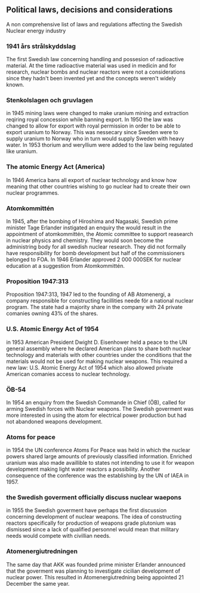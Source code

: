 ## Political laws, decisions and considerations

A non comprehensive list of laws and regulations affecting the Swedish Nuclear energy industry

### 1941 års strålskyddslag
The first Swedish law concerning handling and possesion of radioactive material. At the time radioactive material was used in medicin and for research, nuclear bombs and nuclear reactors were not a considerations since they hadn't been invented yet and the concepts weren't widely known.

### Stenkolslagen och gruvlagen
in 1945 mining laws were changed to make uranium mining and extraction reqiring royal concession while banning export. In 1950 the law was changed to allow for export with royal permission in order to be able to export uranium to Norway. This was nessecary since Sweden were to supply uranium to Norway who in turn would supply Sweden with heavy water. In 1953 thorium and weryllium were added to the law being regulated like uranium.

### The atomic Energy Act (America)
In 1946 America bans all export of nuclear technology and know how meaning that other countries wishing to go nuclear had to create their own nuclear programmes.

### Atomkommittén
In 1945, after the bombing of Hiroshima and Nagasaki, Swedish prime minister Tage Erlander instigated an enquiry the would result in the appointment of atomkommittén, the Atomic committee to support reasearch in nuclear physics and chemistry. They would soon become the administring body for all swedish nuclear research. They did not formally have responsibility for bomb development but half of the commissioners belonged to FOA. In 1946 Erlander approved 2 000 000SEK for nuclear education at a suggestion from Atomkommittén.

### Proposition 1947:313
Proposition 1947:313, 1947 led to the founding of AB Atomenergi, a company responsible for constructing facillities neede för a national nuclear program. The state had a majority share in the company with 24 private comanies owning 43% of the shares.

### U.S. Atomic Energy Act of 1954
in 1953 American President Dwight D. Eisenhower held a peace to the UN general assembly where he declared American plans to share both nuclear technology and materials with other countries under the conditions that the materials would not be used for making nuclear weapons. This required a new law: U.S. Atomic Energy Act of 1954 which also allowed private American comanies access to nuclear technology.

### ÖB-54
In 1954 an enquiry from the Swedish Commande in Chief (ÖB), called for arming Swedish forces with Nuclear weapons. The Swedish goverment was more interested in using the atom for electrical power production but had not abandoned weapons development.

### Atoms for peace
in 1954 the UN conference Atoms For Peace was held in which the nuclear powers shared large amounts of previously classified information. Enriched uranium was also made availlible to states not intending to use it for weapon development making light water reactors a possibility. Another consequence of the conference was the establishing by the UN of IAEA in 1957.

### the Swedish goverment officially discuss nuclear waepons
in 1955 the Swedish goverment have perhaps the first discussion concerning development of nuclear weapons. The idea of constructing reactors specifically for production of weapons grade plutonium was dismissed since a lack of qualified personnel would mean that military needs would compete with civillian needs.

### Atomenergiutredningen
The same day that AKK was founded prime minister Erlander announced that the goverment was planning to investigate cicilian development of nuclear power. This resulted in Atomenergiutredning being appointed 21 December the same year.
